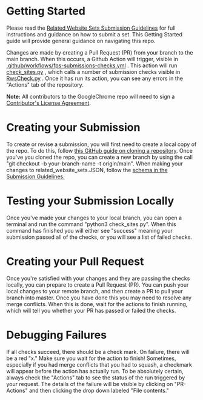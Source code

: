 # **Getting Started**

Please read the [Related Website Sets Submission Guidelines](https://github.com/GoogleChrome/first-party-sets/blob/main/RWS-Submission_Guidelines.md) 
for full instructions and guidance on how to submit a set. This Getting Started guide will provide general guidance on navigating this repo.

Changes are made by creating a Pull Request (PR) from your branch to the main 
branch. When this occurs, a Github Action will trigger, visible in 
[.github/workflows/fps-submissions-checks.yml](https://github.com/GoogleChrome/first-party-sets/blob/main/.github/workflows/rws-submissions-checks.yml)
. This action will run [check_sites.py](https://github.com/GoogleChrome/first-party-sets/blob/main/check_sites.py)
, which calls a number of submission checks visible in 
[RwsCheck.py](https://github.com/GoogleChrome/first-party-sets/blob/main/RwsCheck.py)
. Once it has run its action, you can see any errors in the "Actions" tab of the 
repository.

<b>Note:</b> All contributors to the GoogleChrome repo will need to sign a [Contributor's License Agreement](https://cla.developers.google.com/about/google-corporate).

# Creating your Submission #
To create or revise a submission, you will first need to create a local copy of the repo. To do this, follow [this GitHub guide on cloning a repository](https://docs.github.com/en/repositories/creating-and-managing-repositories/cloning-a-repository). Once you've you cloned the repo, you can create a new branch by using the call "git checkout -b your-branch-name -t origin/main". When making your changes to  related_website_sets.JSON, follow the <a href = "https://github.com/GoogleChrome/first-party-sets/blob/main/RWS-Submission_Guidelines.md#set-submissions">schema in the Submission Guidelines.</a>

# Testing your Submission Locally #

Once you've made your changes to your local branch, you can open a terminal and run the command "python3 check_sites.py". 
When this command has finished you will either see "success" meaning your submission passed all of the checks, or you will see a 
list of failed checks. 


# Creating your Pull Request #
Once you're satisfied with your changes and they are passing the checks locally, you can prepare to create a Pull Request (PR). You can push your local changes to your remote branch, and then create a PR to pull your branch into master. Once you have done this you may need to resolve any merge conflicts. When this is done, wait for the actions to finish running, which will tell you whether your PR has passed or failed the checks.
 
 # Debugging Failures #

If all checks succeed, there should be a check mark. On failure, there will be a 
red "x." Make sure you wait for the action to finish! Sometimes, especially if 
you had merge conflicts that you had to squash, a checkmark will appear before 
the action has actually run. To be absolutely certain, always check the 
"Actions" tab to see the status of the run triggered by your request.
The details of the failure will be visible by clicking on "PR-Actions" and 
then clicking the drop down labeled "File contents." 
